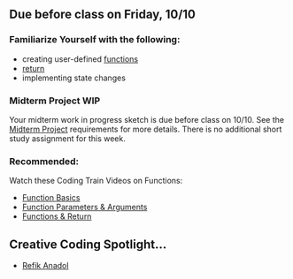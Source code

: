 ## Due before class on Friday, 10/10

### **Familiarize Yourself with the following:**            
    
* creating user-defined [functions](https://www.w3schools.com/js/js_functions.asp)   
* [return](https://www.w3schools.com/jsref/jsref_return.asp)     
* implementing state changes

### **Midterm Project WIP**    

Your midterm work in progress sketch is due before class on 10/10. See the [Midterm Project](https://github.com/entertainmenttechnology/Pokorny-MTEC1201_D10-Fall2025/blob/main/assignments/MIDTERM.md) requirements for more details. There is no additional short study assignment for this week.  

### **Recommended:**   
Watch these Coding Train Videos on Functions:
* [Function Basics](https://thecodingtrain.com/tracks/code-programming-with-p5-js/code/5-functions/1-basics)
* [Function Parameters & Arguments](https://thecodingtrain.com/tracks/code-programming-with-p5-js/code/5-functions/2-arguments)
* [Functions & Return](https://thecodingtrain.com/tracks/code-programming-with-p5-js/code/5-functions/3-return)
## **Creative Coding Spotlight...**
- [Refik Anadol](https://www.wired.com/video/watch/obsessed-how-this-guy-uses-machine-learning-to-create-installations)
